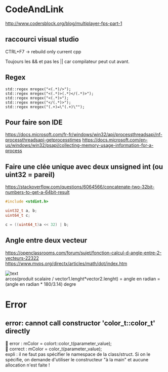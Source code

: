 # CodeAndLink

http://www.codersblock.org/blog/multiplayer-fps-part-1

## raccourci visual studio  

CTRL+F7 -> rebuild only current cpp

Toujours les && et pas les || car compilateur peut cut avant.  

## Regex
	std::regex mregex("<(.*)/>");
	std::regex mregex("<(.*)>(.*)</(.*)>");
	std::regex mregex("<(.*)>");
	std::regex mregex("</(.*)>");
	std::regex mregex("(.+)=\"(.+)\"");

## Pour faire son IDE
https://docs.microsoft.com/fr-fr/windows/win32/api/processthreadsapi/nf-processthreadsapi-getprocesstimes
https://docs.microsoft.com/en-us/windows/win32/psapi/collecting-memory-usage-information-for-a-process

## Faire une clée unique avec deux unsigned int (ou uint32 = pareil)
https://stackoverflow.com/questions/6064566/concatenate-two-32bit-numbers-to-get-a-64bit-result
```c++
#include <stdint.h>

uint32_t a, b;
uint64_t c;

c = ((uint64_t)a << 32) | b;  
````
## Angle entre deux vecteur
https://openclassrooms.com/forum/sujet/fonction-calcul-d-angle-entre-2-vecteurs-22322  
https://www.mvps.org/directx/articles/math/dot/index.htm  

![text](angle.png)  
arcos(produit scalaire / vector1.lenght*vector2.lenght) = angle en radian = (angle en radian * 180/3.14) degre  

# Error

## error: cannot call constructor 'color_t::color_t' directly
&#x1F34E; error : mColor = colort::color_t(parameter_value);  
&#x1F34F; correct : mColor = color_t(parameter_value);  
expli : il ne faut pas spécifier le namespace de la class/struct. Si on le spécifie, on demande d'utiliser le constructeur "à la main" et aucune allocation n'est faite !  
